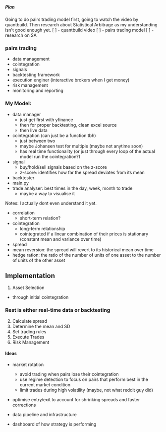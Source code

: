 ##### Plan
Going to do pairs trading model first, going to watch the video by quantbuild. Then research about Statistical Arbitrage as my understanding isn't good enough yet.
[ ] - quantbuild video
[ ] - pairs trading model
[ ] - research on SA



### pairs trading
- data management
- cointegration
- signals
- backtesting framework
- execution enginer (interactive brokers when I get money)
- risk management
- monitoring and reporting

### My Model:
- data manager
    - just get first with yfinance
    - then for proper backtesting, clean excel source
    - then live data 
- cointegration (can just be a function tbh)
    - just between two
    - maybe Johansen test for multiple (maybe not anytime soon)
    - has real time functionality (or just through every loop of the actual model run the cointegration?)
- signal
    - buy/hold/sell signals based on the z-score
    - z-score: identifies how far the spread deviates from its mean       
- backtester
- main.py
- trade analyser: best times in the day, week, month to trade
    - maybe a way to visualise it


Notes:
I actually dont even understand it yet.
- correlation
    - short-term relation? 
- cointegration
    - long-term relationship
    - cointegrated if a linear combination of their prices is stationary (constant mean and variance over time)
- spread
- mean reversion: the spread will revert to its historical mean over time
- hedge ration: the ratio of the number of units of one asset to the number of units of the other asset

## Implementation
1. Asset Selection
- through initial cointegration
### Rest is either real-time data or backtesting
2. Calculate spread
3. Determine the mean and SD
4. Set trading rules
5. Execute Trades
6. Risk Management


#### Ideas 
- market rotation   
    - avoid trading when pairs lose their cointegration
    - use regime detection to focus on pairs that perform best in the current market condition
    - limit trades during high volatility (maybe, not what reddit guy did)
- optimise entry/exit to account for shrinking spreads and faster corrections
- data pipeline and infrastructure 

- dashboard of how strategy is performing
